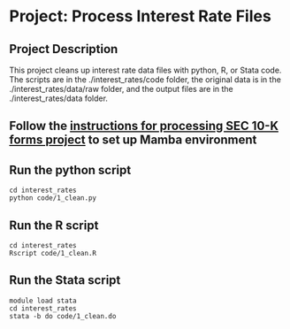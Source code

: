 # Project: Process Interest Rate Files

## Project Description
This project cleans up interest rate data files with python, R, or Stata code.  
The scripts are in the ./interest_rates/code folder, the original data is in the ./interest_rates/data/raw folder, and the output files are in the ./interest_rates/data folder.

## Follow the [instructions for processing SEC 10-K forms project](./proj_sec10k.md) to set up Mamba environment

## Run the python script
```
cd interest_rates
python code/1_clean.py
```


## Run the R script
```
cd interest_rates
Rscript code/1_clean.R
```



## Run the Stata script
```
module load stata
cd interest_rates
stata -b do code/1_clean.do
```